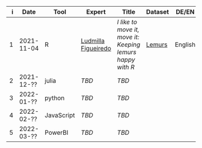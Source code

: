 |    i | Date       | Tool       | Expert     | Title | Dataset  | DE/EN   | Result |
| ---: | ---------- | ---------- | ---------- | ----- | -------- | ------- | ------ |
|    1 | 2021-11-04 | R          | [Ludmilla Figueiredo](https://ludmillafigueiredo.github.io) | *I like to move it, move it: Keeping lemurs happy with R* | [Lemurs](https://github.com/rfordatascience/tidytuesday/blob/master/data/2021/2021-08-24/readme.md) | English |        |
|    2 | 2021-12-?? | julia      | *TBD*                                                       | *TBD*                                                                                               |                                                           |         |        |
|    3 | 2022-01-?? | python     | *TBD*                                                       | *TBD*                                                                                               |                                                           |         |        |
|    4 | 2022-02-?? | JavaScript | *TBD*                                                       | *TBD*                                                                                               |                                                           |         |        |
|    5 | 2022-03-?? | PowerBI    | *TBD*                                                       | *TBD*                                                                                               |                                                           |         |        |
